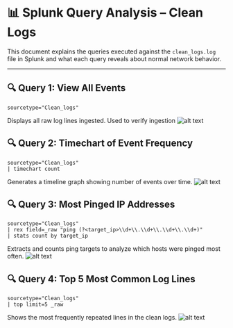 # 📊 Splunk Query Analysis – Clean Logs

This document explains the queries executed against the `clean_logs.log` file in Splunk and what each query reveals about normal network behavior.

---

## 🔍 Query 1: View All Events
```
sourcetype="Clean_logs"
```
Displays all raw log lines ingested. Used to verify ingestion
![alt text](raw_log_output.png)


## 🔍 Query 2: Timechart of Event Frequency
```
sourcetype="Clean_logs"
| timechart count
```
Generates a timeline graph showing number of events over time.
![alt text](timechart_output.png)


## 🔍 Query 3: Most Pinged IP Addresses
```
sourcetype="Clean_logs"
| rex field=_raw "ping (?<target_ip>\\d+\\.\\d+\\.\\d+\\.\\d+)"
| stats count by target_ip
```
Extracts and counts ping targets to analyze which hosts were pinged most often.
![alt text](ping_stats_output.png)


## 🔍 Query 4: Top 5 Most Common Log Lines
```
sourcetype="Clean_logs"
| top limit=5 _raw
```
Shows the most frequently repeated lines in the clean logs.
![alt text](top_lines_output.png)